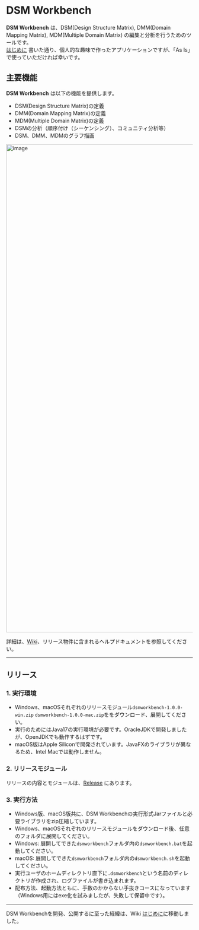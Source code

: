 # DSM Workbench
**DSM Workbench** は、DSM(Design Structure Matrix), DMM(Domain Mapping Matrix), MDM(Multiple Domain Matrix) の編集と分析を行うためのツールです。<br>
[はじめに](https://github.com/fujimoto-yukio/dsm/wiki/はじめに) 書いた通り、個人的な趣味で作ったアプリケーションですが、「As Is」で使っていただければ幸いです。

## 主要機能
**DSM Workbench** は以下の機能を提供します。
- DSM(Design Structure Matrix)の定義
- DMM(Domain Mapping Matrix)の定義
- MDM(Multiple Domain Matrix)の定義
- DSMの分析（順序付け（シーケンシング）、コミュニティ分析等）
- DSM、DMM、MDMのグラフ描画

<img width="2484" height="1315" alt="image" src="https://github.com/user-attachments/assets/2a85f22f-7980-40be-aaee-a8429b68c0d0" />

詳細は、[Wiki](https://github.com/fujimoto-yukio/dsm/wiki)、リリース物件に含まれるヘルプドキュメントを参照してください。

----------
## リリース
### 1. 実行環境
  - Windows、macOSそれぞれのリリースモジュール`dsmworkbench-1.0.0-win.zip` `dsmworkbench-1.0.0-mac.zip`ををダウンロード、展開してください。
  - 実行のためにはJava17の実行環境が必要です。OracleJDKで開発しましたが、OpenJDKでも動作するはずです。
  - macOS版はApple Siliconで開発されています。JavaFXのライブラリが異なるため、Intel Macでは動作しません。

### 2. リリースモジュール
リリースの内容とモジュールは、[Release](https://github.com/fujimoto-yukio/dsm/releases) にあります。

### 3. 実行方法
  - Windows版、macOS版共に、DSM Workbenchの実行形式Jarファイルと必要ライブラリをzip圧縮しています。
  - Windows、macOSそれぞれのリリースモジュールをダウンロード後、任意のフォルダに展開してください。
  - Windows: 展開してできた`dsmworkbench`フォルダ内の`dsmworkbench.bat`を起動してください。
  - macOS: 展開してできた`dsmworkbench`フォルダ内の`dsmworkbench.sh`を起動してください。
  - 実行ユーザのホームディレクトリ直下に`.dsmworkbench`という名前のディレクトリが作成され、ログファイルが書き込まれます。
  - 配布方法、起動方法ともに、手数のかからない手抜きコースになっています（Windows用にはexe化を試みましたが、失敗して保留中です）。

----------
DSM Workbenchを開発、公開するに至った経緯は、Wiki [はじめに](https://github.com/fujimoto-yukio/dsm/wiki/はじめに)に移動しました。
